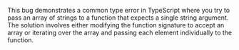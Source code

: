 This bug demonstrates a common type error in TypeScript where you try to pass an array of strings to a function that expects a single string argument. The solution involves either modifying the function signature to accept an array or iterating over the array and passing each element individually to the function.